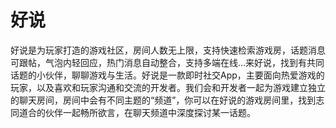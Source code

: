 # 

# 好说

好说是为玩家打造的游戏社区，房间人数无上限，支持快速检索游戏房，话题消息可跟帖，气泡内轻回应，热门消息自动整合，支持多端在线…来好说，找到有共同话题的小伙伴，聊聊游戏与生活。好说是一款即时社交App，主要面向热爱游戏的玩家，以及喜欢和玩家沟通和交流的开发者。我们会和开发者一起为游戏建立独立的聊天房间，房间中会有不同主题的“频道”，你可以在好说的游戏房间里，找到志同道合的伙伴一起畅所欲言，在聊天频道中深度探讨某一话题。


